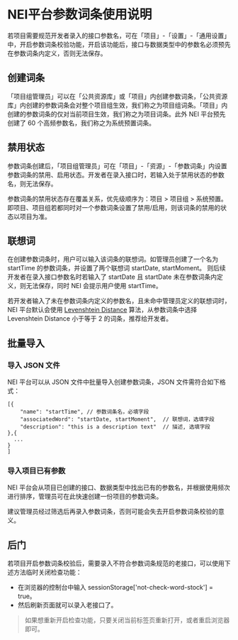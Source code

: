 # NEI平台参数词条使用说明
若项目需要规范开发者录入的接口参数名，可在「项目」-「设置」-「通用设置」中，开启参数词条校验功能，开启该功能后，接口与数据类型中的参数名必须预先在参数词条内定义，否则无法保存。

## 创建词条
「项目组管理员」可以在「公共资源库」或「项目」内创建参数词条，「公共资源库」内创建的参数词条会对整个项目组生效，我们称之为项目组词条。「项目」内创建的参数词条的仅对当前项目生效，我们称之为项目词条。此外 NEI 平台预先创建了 60 个高频参数名，我们称之为系统预置词条。

## 禁用状态
参数词条创建后，「项目组管理员」可在「项目」-「资源」-「参数词条」内设置参数词条的禁用、启用状态。开发者在录入接口时，若输入处于禁用状态的参数名，则无法保存。

参数词条的禁用状态存在覆盖关系，优先级顺序为：项目 > 项目组 > 系统预置。即项目、项目组若都同时对一个参数词条设置了禁用/启用，则该词条的禁用的状态以项目为准。

## 联想词
在创建参数词条时，用户可以输入该词条的联想词。如管理员创建了一个名为 startTime 的参数词条，并设置了两个联想词 startDate, startMoment。 则后续开发者在录入接口参数名时若输入了 startDate 且 startDate 未在参数词条内定义，则无法保存，同时 NEI 会提示用户使用 startTime。

若开发者输入了未在参数词条内定义的参数名，且未命中管理员定义的联想词时，NEI 平台默认会使用 [Levenshtein Distance](https://en.wikipedia.org/wiki/Levenshtein_distance) 算法，从参数词条中选择 Levenshtein Distance 小于等于 2 的词条，推荐给开发者。

## 批量导入
### 导入 JSON 文件
NEI 平台可以从 JSON 文件中批量导入创建参数词条，JSON 文件需符合如下格式：
```
[{
    "name": "startTime", // 参数词条名，必填字段
    "associatedWord": "startDate, startMoment",  // 联想词，选填字段
    "description": "this is a description text"  // 描述, 选填字段
},{
  ...  
}
]
```
### 导入项目已有参数
NEI 平台会从项目已创建的接口、数据类型中找出已有的参数名，并根据使用频次进行排序，管理员可在此快速创建一份项目的参数词条。

建议管理员经过筛选后再录入参数词条，否则可能会失去开启参数词条校验的意义。

## 后门
若项目开启参数词条校验后，需要录入不符合参数词条规范的老接口，可以使用下述方法临时关闭检查功能：
- 在浏览器的控制台中输入 sessionStorage['not-check-word-stock'] = true。
- 然后刷新页面就可以录入老接口了。
> 如果想重新开启检查功能，只要关闭当前标签页重新打开，或者重启浏览器即可。
